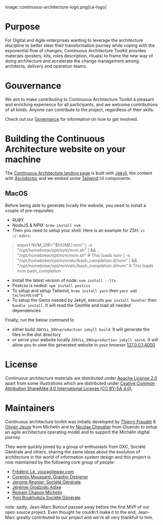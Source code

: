 

image::continuous-architecture-logo.png[ca-logo]

# Purpose

For Digital and Agile enterprises wanting to leverage the architecture
discipline to better steer their transformation journey while coping
with the exponential flow of changes, Continuous Architecture Toolkit
provides materials (posters, kits, roles description, rituals) to frame
the new way of doing architecture and accelerate the change management
among architects, delivery and operation teams.

# Gouvernance

We aim to make contributing to Continuous Architecture Toolkit a pleasant and enriching experience for all participants, and we welcome contributions of all kinds. Anyone can contribute to the project, regardless of their skills.

Check out our [Governance](governance/governance) for information on how to get involved.

# Building the Continuous Architecture website on your machine

The [Continuous Architecture landing page](https://continuous-architecture.org) is built with [Jekyll](https://jekyllrb.com), the content with [Asciidoctor](https://asciidoctor.org) and we embed some [Tailwind](https://tailwindcss.com/) UI components.

## MacOS

Before being able to generate locally the website, you need to install a couple of pre-requisites

* RUBY
* NodeJS & NPM: `brew install nvm`
* Then you need to setup your shell. Here is an example for ZSH. `vi ~/.zshrc`:

>export NVM_DIR="$HOME/.nvm"
  [ -s "/opt/homebrew/opt/nvm/nvm.sh" ] && \. "/opt/homebrew/opt/nvm/nvm.sh"  # This loads nvm
  [ -s "/opt/homebrew/opt/nvm/etc/bash_completion.d/nvm" ] && \. "/opt/homebrew/opt/nvm/etc/bash_completion.d/nvm"  # This loads nvm bash_completion

* Install the latest version of node: `nvm install --lts`
* Postcss is neded: `npm install postcss`
* To setup and setup Tailwind, `brew install yarn` then `yarn add tailwindcss@^1`
* To setup the Gems needed by Jekyll, execute `gem install bundler` then `bundle install`. It will read the Gemfile and load all needed dependencies

Finally, run the below command to 

* either build `JEKYLL_ENV=production jekyll build`. It will generate the files in the dist directory
* or serve your website locally `JEKYLL_ENV=production jekyll serve`. It will allow you to view the generated website in your browser [127.0.0.1:4000](http://127.0.0.1:4000)

# License

Continuous architecture materials are distributed under [Apache License 2.0](https://www.apache.org/licenses/LICENSE-2.0) apart from some illustrations which are distributed under [Ceative
Common Attribution ShareAlike 4.0 International License (CC BY-SA 4.0)](http://creativecommons.org/licenses/by-sa/4.0/).


# Maintainers

Continuous architecture toolkit was initially developed by [Thierry Fraudet](mailto:thierry.fraudet@michelin.com) & [Olivier Jauze](mailto:ojauze@gmail.com) from Michelin and by [Nicolas Chevalier](mailto:nch.nicolas.chevalier@gmail.com) from Gluendo to setup an agile architecture operating model and to support the Michelin digital journey.

They were quickly joined by a group of enthusiasts from DXC, Société Générale and others, sharing the same ideas about the evolution of architecture in the world of information system design and this project is now maintained by the following core group of people:

* [Frédéric Lé, youragileway.com](mailto:fle@youragileway.com)
* [Corentin Moussard, Graphic Designer](mailto:corentin.moussard@gmail.com)
* [Jerome Regnier, Société Générale](mailto:jerome.regnier@socgen.com)
* [Jérémie Grodziski,Adixe](mailto:jeremie@grodziski.com)
* [Romain Chapon,Michelin](mailto:romain.chapon@michelin.com)
* [Yoni Boukhobza,Société Générale](mailto:yoni.boukhobza@socgen.com)

note: sadly, Jean-Marc Bunouf passed away before the first MVP of our open source project. Even thought he couldn't make it to the end, Jean-Marc greatly contributed to our project and we're all very thankfull to him.
